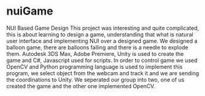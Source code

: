 # nuiGame
NUI Based Game Design
This project was interesting and quite complicated, this is about learning to design a game, understanding that what is natural user interface and implementing NUI over a designed game. We designed a balloon game, there are balloons falling and there is a needle to explode them. Autodesk 3DS Max, Adobe Premiere, Unity is used to create the game and C#, Javascript used for scripts. In order to control game we used OpenCV and Python programming language is used to implement this program, we select object from the webcam and track it and we are sending the coordinations to Unity. We seperated our group into two, one of us created the game and the other one implemented OpenCV.
